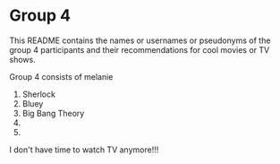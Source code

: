 # Group 4

This README contains the names or usernames or pseudonyms of the group 4 participants and their recommendations for cool movies or TV shows.

Group 4 consists of melanie

1.  Sherlock
2.  Bluey
3.  Big Bang Theory
4.  
5.  
 
 I don't have time to watch TV anymore!!!
